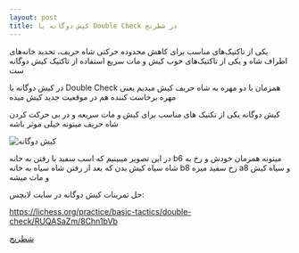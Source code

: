 ```yaml
---
layout: post
title: کیش دوگانه یا Double Check در شطرنج
---
```


یکی از تاکتیک‌های مناسب برای کاهش محدوده حرکتی شاه حریف، تحدید خانه‌های اطراف شاه و یکی از تاکتیک‌های خوب کیش و مات سریع استفاده از تاکتیک کیش دوگانه ست

در کیش دوگانه یا Double Check همزمان با دو مهره به شاه حریف کیش میدیم یعنی مهره برخاست کننده هم در موقعیت جدید کیش میده

کیش دوگانه یکی از تکنیک های مناسب برای کیش و مات سریعه و  در بی حرکت کردن شاه حریف میتونه خیلی موثر باشه

<img class="center" src="https://ehsaider.ir/x/double-check.png" loading="lazy" alt="کیش دوگانه">

در این تصویر میبینیم که اسب سفید با رفتن به خانه b6 میتونه همزمان خودش و رخ به شاه سیاه کیش بدن که بعد از رفتن شاه سیاه به خانه b8 رخ سفید میره a8 و سیاه کیش و مات میشه

حل تمرینات کیش دوگانه در سایت لایچس:

<a rel="nofollow" href="https://lichess.org/practice/basic-tactics/double-check/RUQASaZm/8Chn1bVb" target="_blank">https://lichess.org/practice/basic-tactics/double-check/RUQASaZm/8Chn1bVb</a>

<a href="{{ site.url }}/chess" class="button">شطرنج</a>
